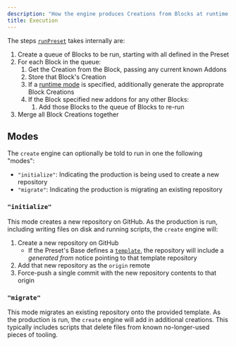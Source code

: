```yaml
---
description: "How the engine produces Creations from Blocks at runtime."
title: Execution
---
```


The steps [`runPreset`](../apis/producers#producepreset) takes internally are:

1. Create a queue of Blocks to be run, starting with all defined in the Preset
2. For each Block in the queue:
   1. Get the Creation from the Block, passing any current known Addons
   2. Store that Block's Creation
   3. If a [runtime mode](#modes) is specified, additionally generate the approprate Block Creations
   4. If the Block specified new addons for any other Blocks:
      1. Add those Blocks to the queue of Blocks to re-run
3. Merge all Block Creations together

## Modes

The `create` engine can optionally be told to run in one the following "modes":

- `"initialize"`: Indicating the production is being used to create a new repository
- `"migrate"`: Indicating the production is migrating an existing repository

### `"initialize"`

This mode creates a new repository on GitHub.
As the production is run, including writing files on disk and running scripts, the `create` engine will:

1. Create a new repository on GitHub
   - If the Preset's Base defines a [`template`](../apis/creators#createbase-template), the repository will include a _generated from_ notice pointing to that template repository
2. Add that new repository as the `origin` remote
3. Force-push a single commit with the new repository contents to that origin

### `"migrate"`

This mode migrates an existing repository onto the provided template.
As the production is run, the `create` engine will add in additional creations.
This typically includes scripts that delete files from known no-longer-used pieces of tooling.
